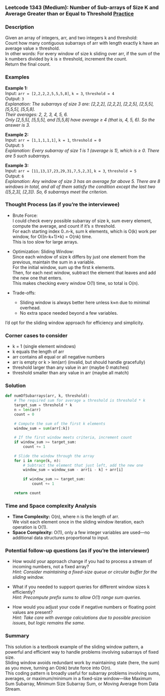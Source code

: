 ### Leetcode 1343 (Medium): Number of Sub-arrays of Size K and Average Greater than or Equal to Threshold [Practice](https://leetcode.com/problems/number-of-sub-arrays-of-size-k-and-average-greater-than-or-equal-to-threshold)

### Description  
Given an array of integers, arr, and two integers k and threshold:  
Count how many contiguous subarrays of arr with length exactly k have an average value ≥ threshold.  
In other words: For every window of size k sliding over arr, if the sum of the k numbers divided by k is ≥ threshold, increment the count.  
Return the final count.

### Examples  

**Example 1:**  
Input: `arr = [2,2,2,2,5,5,5,8]`, `k = 3`, `threshold = 4`  
Output: `3`  
*Explanation: The subarrays of size 3 are: [2,2,2], [2,2,2], [2,2,5], [2,5,5], [5,5,5], [5,5,8].  
Their averages: 2, 2, 3, 4, 5, 6.  
Only [2,5,5], [5,5,5], and [5,5,8] have average ≥ 4 (that is, 4, 5, 6). So the answer is 3.*

**Example 2:**  
Input: `arr = [1,1,1,1,1]`, `k = 1`, `threshold = 0`  
Output: `5`  
*Explanation: Every subarray of size 1 is 1 (average is 1), which is ≥ 0. There are 5 such subarrays.*

**Example 3:**  
Input: `arr = [11,13,17,23,29,31,7,5,2,3]`, `k = 3`, `threshold = 5`  
Output: `6`  
*Explanation: Any window of size 3 has an average far above 5. There are 8 windows in total, and all of them satisfy the condition except the last two ([5,2,3], [2,3]). So, 6 subarrays meet the criterion.*

### Thought Process (as if you’re the interviewee)  
- Brute Force:  
  I could check every possible subarray of size k, sum every element, compute the average, and count if it’s ≥ threshold.  
  For each starting index 0..n-k, sum k elements, which is O(k) work per window, for O((n-k+1)×k) = O(nk) time.  
  This is too slow for large arrays.

- Optimization: Sliding Window:  
  Since each window of size k differs by just one element from the previous, maintain the sum in a variable.  
  For the initial window, sum up the first k elements.  
  Then, for each next window, subtract the element that leaves and add the new one that enters.  
  This makes checking every window O(1) time, so total is O(n).

- Trade-offs:  
  - Sliding window is always better here unless k≈n due to minimal overhead.
  - No extra space needed beyond a few variables.

I’d opt for the sliding window approach for efficiency and simplicity.

### Corner cases to consider  
- k = 1 (single element windows)  
- k equals the length of arr  
- arr contains all equal or all negative numbers  
- arr is empty or k > len(arr) (invalid, but should handle gracefully)  
- threshold larger than any value in arr (maybe 0 matches)  
- threshold smaller than any value in arr (maybe all match)

### Solution

```python
def numOfSubarrays(arr, k, threshold):
    # The required sum for average ≥ threshold is threshold * k
    target_sum = threshold * k
    n = len(arr)
    count = 0
    
    # Compute the sum of the first k elements
    window_sum = sum(arr[:k])
    
    # If the first window meets criteria, increment count
    if window_sum >= target_sum:
        count += 1
    
    # Slide the window through the array
    for i in range(k, n):
        # Subtract the element that just left, add the new one
        window_sum = window_sum - arr[i - k] + arr[i]
        
        if window_sum >= target_sum:
            count += 1
    
    return count
```

### Time and Space complexity Analysis  

- **Time Complexity:** O(n), where n is the length of arr.  
  We visit each element once in the sliding window iteration, each operation is O(1).
- **Space Complexity:** O(1), only a few integer variables are used—no additional data structures proportional to input.

### Potential follow-up questions (as if you’re the interviewer)  

- How would your approach change if you had to process a stream of incoming numbers, not a fixed array?  
  *Hint: Consider maintaining a fixed-size queue or circular buffer for the sliding window.*

- What if you needed to support queries for different window sizes k efficiently?  
  *Hint: Precompute prefix sums to allow O(1) range sum queries.*

- How would you adjust your code if negative numbers or floating point values are present?  
  *Hint: Take care with average calculations due to possible precision issues, but logic remains the same.*

### Summary
This solution is a textbook example of the sliding window pattern, a powerful and efficient way to handle problems involving subarrays of fixed size.  
Sliding window avoids redundant work by maintaining state (here, the sum) as you move, turning an O(nk) brute force into O(n).  
This coding pattern is broadly useful for subarray problems involving sums, averages, or maximum/minimum in a fixed-size window—like Maximum Sum Subarray, Minimum Size Subarray Sum, or Moving Average from Data Stream.